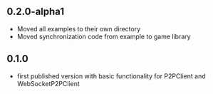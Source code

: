 ## 0.2.0-alpha1
- Moved all examples to their own directory
- Moved synchronization code from example to game library

## 0.1.0
- first published version with basic functionality for P2PClient and WebSocketP2PClient